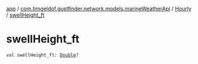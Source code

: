 [app](../../index.md) / [com.timgeldof.gustfinder.network.models.marineWeatherApi](../index.md) / [Hourly](index.md) / [swellHeight_ft](./swell-height_ft.md)

# swellHeight_ft

`val swellHeight_ft: `[`Double`](https://kotlinlang.org/api/latest/jvm/stdlib/kotlin/-double/index.html)`?`